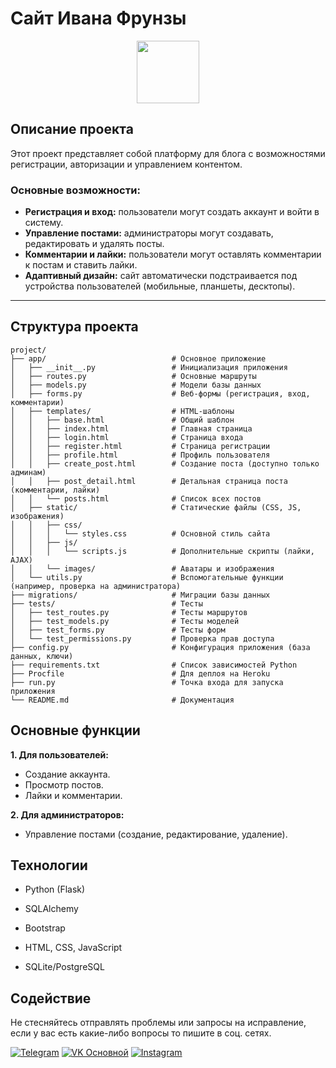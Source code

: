 # Сайт Ивана Фрунзы

<div id="header" align="center">
  <img src="https://media.giphy.com/media/M9gbBd9nbDrOTu1Mqx/giphy.gif" width="100"/>
</div>

## Описание проекта
Этот проект представляет собой платформу для блога с возможностями регистрации, авторизации и управлением контентом. 

### Основные возможности:
- **Регистрация и вход:** пользователи могут создать аккаунт и войти в систему.
- **Управление постами:** администраторы могут создавать, редактировать и удалять посты.
- **Комментарии и лайки:** пользователи могут оставлять комментарии к постам и ставить лайки.
- **Адаптивный дизайн:** сайт автоматически подстраивается под устройства пользователей (мобильные, планшеты, десктопы).

---

## Структура проекта
```
project/
├── app/                            # Основное приложение
│   ├── __init__.py                 # Инициализация приложения
│   ├── routes.py                   # Основные маршруты
│   ├── models.py                   # Модели базы данных
│   ├── forms.py                    # Веб-формы (регистрация, вход, комментарии)
│   ├── templates/                  # HTML-шаблоны
│   │   ├── base.html               # Общий шаблон
│   │   ├── index.html              # Главная страница
│   │   ├── login.html              # Страница входа
│   │   ├── register.html           # Страница регистрации
│   │   ├── profile.html            # Профиль пользователя
│   │   ├── create_post.html        # Создание поста (доступно только админам)
│   │   ├── post_detail.html        # Детальная страница поста (комментарии, лайки)
│   │   └── posts.html              # Список всех постов
│   ├── static/                     # Статические файлы (CSS, JS, изображения)
│   │   ├── css/
│   │   │   └── styles.css          # Основной стиль сайта
│   │   ├── js/
│   │   │   └── scripts.js          # Дополнительные скрипты (лайки, AJAX)
│   │   └── images/                 # Аватары и изображения
│   └── utils.py                    # Вспомогательные функции (например, проверка на администратора)
├── migrations/                     # Миграции базы данных
├── tests/                          # Тесты
│   ├── test_routes.py              # Тесты маршрутов
│   ├── test_models.py              # Тесты моделей
│   ├── test_forms.py               # Тесты форм
│   └── test_permissions.py         # Проверка прав доступа
├── config.py                       # Конфигурация приложения (база данных, ключи)
├── requirements.txt                # Список зависимостей Python
├── Procfile                        # Для деплоя на Heroku
├── run.py                          # Точка входа для запуска приложения
└── README.md                       # Документация
```

## Основные функции

**1. Для пользователей:**
- Создание аккаунта.
- Просмотр постов.
- Лайки и комментарии.

**2. Для администраторов:**
- Управление постами (создание, редактирование, удаление).

## Технологии

- Python (Flask)

- SQLAlchemy

- Bootstrap

- HTML, CSS, JavaScript

- SQLite/PostgreSQL


## Содействие

Не стесняйтесь отправлять проблемы или запросы на исправление, если у вас есть какие-либо вопросы то пишите в соц. сетях.

[![Telegram](https://img.shields.io/badge/Telegram-2CA5E0?style=for-the-badge&logo=telegram&logoColor=white)](https://t.me/iv_frunza)
[![VK Основной](https://img.shields.io/badge/VK%20Основной-4A76A8?style=for-the-badge&logo=vk&logoColor=white)](https://vk.com/iv.frunza) [![Instagram](https://img.shields.io/badge/Instagram-E4405F?style=for-the-badge&logo=instagram&logoColor=white)](https://instagram.com/iv.frunza)
